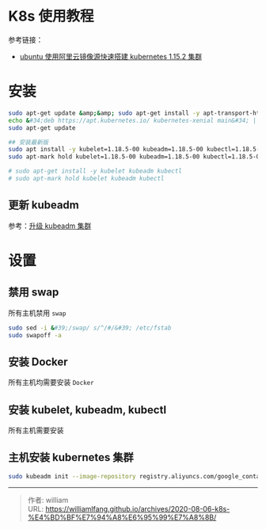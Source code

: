 # K8s 使用教程


参考链接：

- [ubuntu 使用阿里云镜像源快速搭建 kubernetes 1.15.2 集群](https://www.cnblogs.com/xiao987334176/p/11317844.html)

# 安装

```bash
sudo apt-get update &amp;&amp; sudo apt-get install -y apt-transport-https curl
echo &#34;deb https://apt.kubernetes.io/ kubernetes-xenial main&#34; | sudo tee /etc/apt/sources.list.d/kubernetes.list
sudo apt-get update

## 安装最新版
sudo apt install -y kubelet=1.18.5-00 kubeadm=1.18.5-00 kubectl=1.18.5-00
sudo apt-mark hold kubelet=1.18.5-00 kubeadm=1.18.5-00 kubectl=1.18.5-00

# sudo apt-get install -y kubelet kubeadm kubectl
# sudo apt-mark hold kubelet kubeadm kubectl
```

## 更新 kubeadm

参考：[升级 kubeadm 集群](https://kubernetes.io/zh/docs/tasks/administer-cluster/kubeadm/kubeadm-upgrade/)

# 设置

## 禁用 swap

所有主机禁用 `swap`

```bash
sudo sed -i &#39;/swap/ s/^/#/&#39; /etc/fstab
sudo swapoff -a
```

## 安装 Docker

所有主机均需要安装 `Docker`

## 安装 kubelet, kubeadm, kubectl

所有主机需要安装

## 主机安装 kubernetes 集群

```bash
sudo kubeadm init --image-repository registry.aliyuncs.com/google_containers --kubernetes-version v1.18.5 --pod-network-cidr=192.169.0.0/16 | tee /etc/kube-server-key
```



---

> 作者: william  
> URL: https://williamlfang.github.io/archives/2020-08-06-k8s-%E4%BD%BF%E7%94%A8%E6%95%99%E7%A8%8B/  

